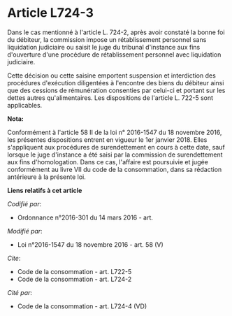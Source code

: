 # Article L724-3

Dans le cas mentionné à l'article L. 724-2, après avoir constaté la bonne foi du débiteur, la commission impose un
rétablissement personnel sans liquidation judiciaire ou saisit le juge du tribunal d'instance aux fins d'ouverture d'une
procédure de rétablissement personnel avec liquidation judiciaire. 

Cette décision ou cette saisine emportent suspension et interdiction des procédures d'exécution diligentées à l'encontre des
biens du débiteur ainsi que des cessions de rémunération consenties par celui-ci et portant sur les dettes autres
qu'alimentaires. Les dispositions de l'article L. 722-5 sont applicables.

**Nota:**

Conformément à l'article 58 II de la loi n° 2016-1547 du 18 novembre 2016, les présentes dispositions entrent en vigueur le
1er janvier 2018. Elles s'appliquent aux procédures de surendettement en cours à cette date, sauf lorsque le juge d'instance
a été saisi par la commission de surendettement aux fins d'homologation. Dans ce cas, l'affaire est poursuivie et jugée
conformément au livre VII du code de la consommation, dans sa rédaction antérieure à la présente loi.

**Liens relatifs à cet article**

_Codifié par_:

  - Ordonnance n°2016-301 du 14 mars 2016 - art.

_Modifié par_:

  - Loi n°2016-1547 du 18 novembre 2016 - art. 58 (V)

_Cite_:

  - Code de la consommation - art. L722-5
  - Code de la consommation - art. L724-2

_Cité par_:

  - Code de la consommation - art. L724-4 (VD)

